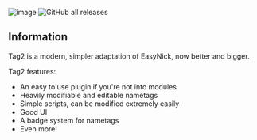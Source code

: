 ![image](https://github.com/1teq/tag2/assets/112202105/bb6aeb7f-4fe8-4484-8835-0dc7ef851651)
![GitHub all releases](https://img.shields.io/github/downloads/1teq/tag2/total?logo=GitHub)
## Information
Tag2 is a modern, simpler adaptation of EasyNick, now better and bigger.

Tag2 features:
- An easy to use plugin if you're not into modules
- Heavily modifiable and editable nametags
- Simple scripts, can be modified extremely easily
- Good UI
- A badge system for nametags
- Even more!
